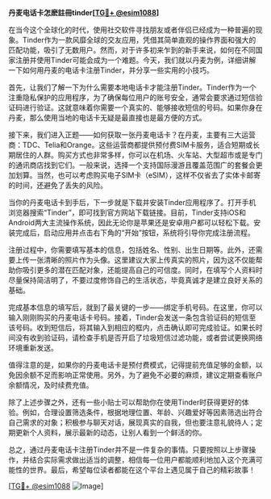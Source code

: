 **丹麦电话卡怎麽註冊tinder[[TG💪+ @esim1088](https://t.me/s/esim1088)]**

在当今这个全球化的时代，使用社交软件寻找朋友或者伴侣已经成为一种普遍的现象。Tinder作为一款风靡全球的交友应用，凭借其简单直观的操作界面和强大的匹配功能，吸引了无数用户。然而，对于许多初来乍到的新手来说，如何在不同国家注册并使用Tinder可能会成为一个难题。今天，我们就以丹麦为例，详细讲解一下如何用丹麦的电话卡注册Tinder，并分享一些实用的小技巧。

首先，让我们了解一下为什么需要本地电话卡才能注册Tinder。Tinder作为一个注重隐私保护的应用程序，为了确保每位用户的账号安全，通常会要求通过短信验证码进行验证。这就意味着你需要一个真实的、能够接收短信的号码。如果你身在丹麦，那么使用当地的电话卡无疑是最直接也是最方便的方式。

接下来，我们进入正题——如何获取一张丹麦电话卡？在丹麦，主要有三大运营商：TDC、Telia和Orange。这些运营商都提供预付费SIM卡服务，适合短期或长期居住的人群。购买方式也非常多样，你可以在机场、火车站、大型超市或是专门的通讯商店找到它们。一般来说，选择一个支持国际漫游且覆盖范围广的套餐会更加划算。当然，也可以考虑购买电子SIM卡（eSIM），这样不仅省去了实体卡邮寄的时间，还避免了丢失的风险。

当你的丹麦电话卡到手后，下一步就是下载并安装Tinder应用程序了。打开手机浏览器搜索“Tinder”，即可找到官方网站下载链接。目前，Tinder支持iOS和Android两大主流操作系统，因此无论你是苹果还是安卓用户都可以轻松下载。安装完成后，启动应用并点击右下角的“开始”按钮，系统将引导你完成注册流程。

注册过程中，你需要填写基本的信息，包括姓名、性别、出生日期等。此外，还需要上传一张清晰的照片作为头像。这里建议大家上传真实的照片，因为这不仅能帮助你吸引更多的潜在匹配对象，还能提高自己的可信度。同时，在填写个人资料时尽量保持简洁明了，不要过度修饰自己的生活状态，毕竟真诚才是建立良好关系的基础。

完成基本信息的填写后，就到了最关键的一步——绑定手机号码。在这里，你可以输入刚刚购买的丹麦电话卡号码。接着，Tinder会发送一条包含验证码的短信至该号码。收到短信后，将其输入到相应的框内，点击确认即可完成验证。如果长时间没有收到验证码，请检查手机是否开启了垃圾短信过滤功能，或者尝试更换网络环境重新发送。

值得注意的是，如果你的丹麦电话卡是预付费模式，记得提前充值足够的金额，以免因余额不足而影响正常使用。另外，为了避免不必要的麻烦，建议定期查看账户余额情况，及时续费充值。

除了上述步骤之外，还有一些小贴士可以帮助你在使用Tinder时获得更好的体验。例如，合理设置筛选条件，根据地理位置、年龄、兴趣爱好等因素筛选出符合自己需求的对象；积极参与聊天对话，展现真实的自我，但也要注意礼貌待人；定期更新个人资料，展示最新的动态，让别人看到一个鲜活的你。

总之，通过丹麦电话卡注册Tinder并不是一件复杂的事情。只要按照以上步骤操作，并结合实际需求做出适当的调整，相信每一位用户都能顺利地加入这个充满可能性的世界。最后，希望每位读者都能在这个平台上遇见属于自己的精彩故事！

[[TG💪+ @esim1088](https://t.me/s/esim1088) ![Image](https://i.postimg.cc/4NQfJmqS/Snipaste-2025-05-13-00-14-12.png)]
